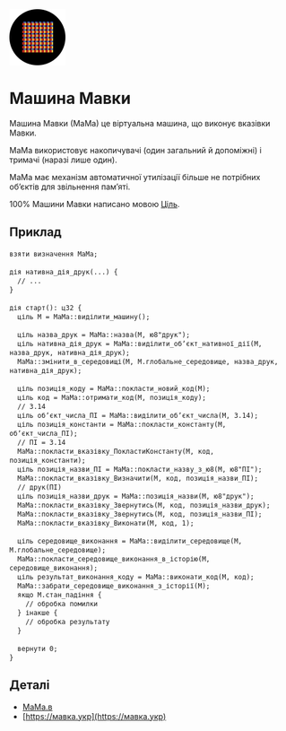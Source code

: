 <img src="./лого.svg" width="100" height="100" /> 

# Машина Мавки

Машина Мавки (МаМа) це віртуальна машина, що виконує вказівки Мавки.

МаМа використовує накопичувачі (один загальний й допоміжні) і тримачі (наразі лише один).

МаМа має механізм автоматичної утилізації більше не потрібних обʼєктів для звільнення памʼяті.

100% Машини Мавки написано мовою [Ціль](https://ціль.укр).

## Приклад

```ціль
взяти визначення МаМа;

дія нативна_дія_друк(...) {
  // ...
}

дія старт(): ц32 {
  ціль М = МаМа::виділити_машину();
  
  ціль назва_друк = МаМа::назва(М, ю8"друк");
  ціль нативна_дія_друк = МаМа::виділити_обʼєкт_нативної_дії(М, назва_друк, нативна_дія_друк);
  МаМа::змінити_в_середовищі(М, М.глобальне_середовище, назва_друк, нативна_дія_друк);

  ціль позиція_коду = МаМа::покласти_новий_код(М);
  ціль код = МаМа::отримати_код(М, позиція_коду);
  // 3.14
  ціль обʼєкт_числа_ПІ = МаМа::виділити_обʼєкт_числа(М, 3.14);
  ціль позиція_константи = МаМа::покласти_константу(М, обʼєкт_числа_ПІ);
  // ПІ = 3.14
  МаМа::покласти_вказівку_ПокластиКонстанту(М, код, позиція_константи);
  ціль позиція_назви_ПІ = МаМа::покласти_назву_з_ю8(М, ю8"ПІ");
  МаМа::покласти_вказівку_Визначити(М, код, позиція_назви_ПІ);
  // друк(ПІ)
  ціль позиція_назви_друк = МаМа::позиція_назви(М, ю8"друк");
  МаМа::покласти_вказівку_Звернутись(М, код, позиція_назви_друк);
  МаМа::покласти_вказівку_Звернутись(М, код, позиція_назви_ПІ);
  МаМа::покласти_вказівку_Виконати(М, код, 1);
  
  ціль середовище_виконання = МаМа::виділити_середовище(М, М.глобальне_середовище);
  МаМа::покласти_середовище_виконання_в_історію(М, середовище_виконання);
  ціль результат_виконання_коду = МаМа::виконати_код(М, код);
  МаМа::забрати_середовище_виконання_з_історії(М);
  якщо М.стан_падіння {
    // обробка помилки
  } інакше {
    // обробка результату
  }
  
  вернути 0;
}
```

## Деталі

- [МаМа.в](./МаМа.в)
- [https://мавка.укр](https://мавка.укр)